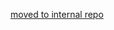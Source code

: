 [moved to internal repo](https://github.com/PowerShell/Internal-PowerShellTeam-Tools/blob/master/OpenPowerShellDocs/TestProcess.md)
